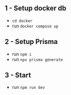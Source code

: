 ## 1 - Setup docker db
 - `cd docker`
 - run `docker compose up`

## 2 - Setup Prisma
- run `npm i`
- run `npx prisma generate`

## 3 - Start
- run `npm run dev`